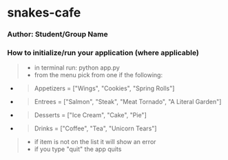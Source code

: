 # snakes-cafe

### Author: Student/Group Name

[//]: # (### Links and Resources)

[//]: # (> back-end server url &#40;when applicable&#41;)

[//]: # (> front-end application &#40;when applicable&#41;)
[//]: # (### Setup)

[//]: # (> .env requirements &#40;where applicable&#41;)

[//]: # ()
[//]: # (- i.e.)

[//]: # ()
[//]: # (- > PORT - Port Number)

[//]: # (- > DATABASE_URL - URL to the running Postgres instance/db)

### How to initialize/run your application (where applicable)
> - in terminal run: python app.py 
> - from the menu pick from one if the following:
- > Appetizers = ["Wings", "Cookies", "Spring Rolls"]
- > Entrees = ["Salmon", "Steak", "Meat Tornado", "A Literal Garden"]
- > Desserts = ["Ice Cream", "Cake", "Pie"]
- > Drinks = ["Coffee", "Tea", "Unicorn Tears"]
> - if item is not on the list it will show an error
> - if you type "quit" the app quits

[//]: # (### How to use your library &#40;where applicable&#41;)

[//]: # (- N/A)

[//]: # (### Tests)

[//]: # (- How do you run tests?)

[//]: # (- Any tests of note?)

[//]: # (- Describe any tests that you did not complete, skipped, etc)
